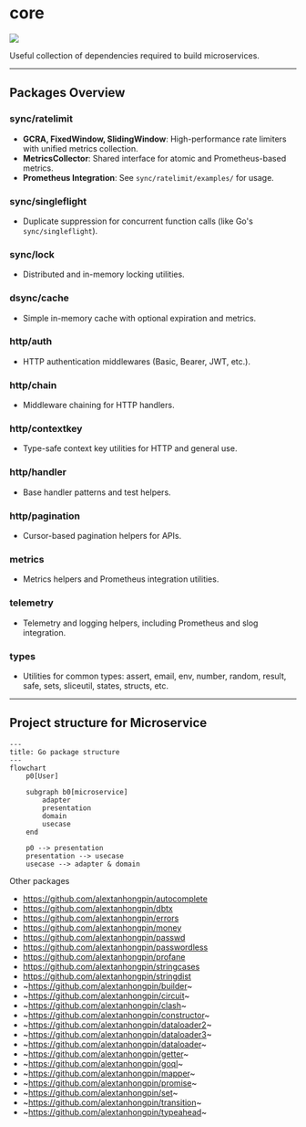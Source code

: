 # core

[![](https://godoc.org/github.com/alextanhongpin/core?status.svg)](http://godoc.org/github.com/alextanhongpin/core)

Useful collection of dependencies required to build microservices.

---

## Packages Overview

### sync/ratelimit
- **GCRA, FixedWindow, SlidingWindow**: High-performance rate limiters with unified metrics collection.
- **MetricsCollector**: Shared interface for atomic and Prometheus-based metrics.
- **Prometheus Integration**: See `sync/ratelimit/examples/` for usage.

### sync/singleflight
- Duplicate suppression for concurrent function calls (like Go's `sync/singleflight`).

### sync/lock
- Distributed and in-memory locking utilities.

### dsync/cache
- Simple in-memory cache with optional expiration and metrics.

### http/auth
- HTTP authentication middlewares (Basic, Bearer, JWT, etc.).

### http/chain
- Middleware chaining for HTTP handlers.

### http/contextkey
- Type-safe context key utilities for HTTP and general use.

### http/handler
- Base handler patterns and test helpers.

### http/pagination
- Cursor-based pagination helpers for APIs.

### metrics
- Metrics helpers and Prometheus integration utilities.

### telemetry
- Telemetry and logging helpers, including Prometheus and slog integration.

### types
- Utilities for common types: assert, email, env, number, random, result, safe, sets, sliceutil, states, structs, etc.

---

## Project structure for Microservice

```mermaid
---
title: Go package structure
---
flowchart
    p0[User]

    subgraph b0[microservice]
        adapter
        presentation
        domain
        usecase
    end

    p0 --> presentation
    presentation --> usecase
    usecase --> adapter & domain
```

Other packages

- https://github.com/alextanhongpin/autocomplete
- https://github.com/alextanhongpin/dbtx
- https://github.com/alextanhongpin/errors
- https://github.com/alextanhongpin/money
- https://github.com/alextanhongpin/passwd
- https://github.com/alextanhongpin/passwordless
- https://github.com/alextanhongpin/profane
- https://github.com/alextanhongpin/stringcases
- https://github.com/alextanhongpin/stringdist
- ~https://github.com/alextanhongpin/builder~
- ~https://github.com/alextanhongpin/circuit~
- ~https://github.com/alextanhongpin/clash~
- ~https://github.com/alextanhongpin/constructor~
- ~https://github.com/alextanhongpin/dataloader2~
- ~https://github.com/alextanhongpin/dataloader3~
- ~https://github.com/alextanhongpin/dataloader~
- ~https://github.com/alextanhongpin/getter~
- ~https://github.com/alextanhongpin/goql~
- ~https://github.com/alextanhongpin/mapper~
- ~https://github.com/alextanhongpin/promise~
- ~https://github.com/alextanhongpin/set~
- ~https://github.com/alextanhongpin/transition~
- ~https://github.com/alextanhongpin/typeahead~
```
